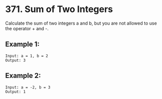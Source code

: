 # 371. Sum of Two Integers

Calculate the sum of two integers a and b, but you are not allowed to use the operator + and -.

## Example 1:

```
Input: a = 1, b = 2
Output: 3
```

## Example 2:

```
Input: a = -2, b = 3
Output: 1
```